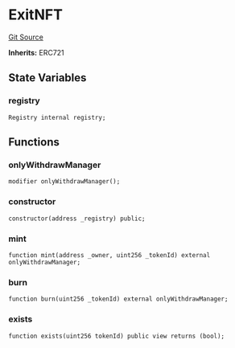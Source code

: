 # ExitNFT
[Git Source](https://github.com/TOKnetwork/contracts/blob/155f729fd8db0676297384375468d4d45b8aa44e/contracts/root/withdrawManager/ExitNFT.sol)

**Inherits:**
ERC721


## State Variables
### registry

```solidity
Registry internal registry;
```


## Functions
### onlyWithdrawManager


```solidity
modifier onlyWithdrawManager();
```

### constructor


```solidity
constructor(address _registry) public;
```

### mint


```solidity
function mint(address _owner, uint256 _tokenId) external onlyWithdrawManager;
```

### burn


```solidity
function burn(uint256 _tokenId) external onlyWithdrawManager;
```

### exists


```solidity
function exists(uint256 tokenId) public view returns (bool);
```

